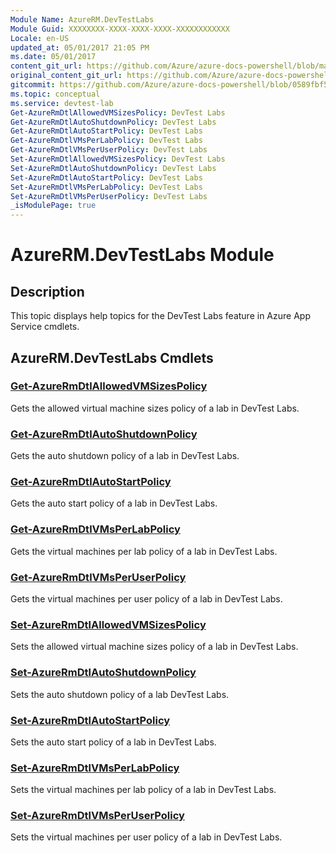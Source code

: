 ```yaml
---
Module Name: AzureRM.DevTestLabs
Module Guid: XXXXXXXX-XXXX-XXXX-XXXX-XXXXXXXXXXXX
Locale: en-US
updated_at: 05/01/2017 21:05 PM
ms.date: 05/01/2017
content_git_url: https://github.com/Azure/azure-docs-powershell/blob/master/azureps-cmdlets-docs/ResourceManager/AzureRM.DevTestLabs/v1.0.3/AzureRM.DevTestLabs.md
original_content_git_url: https://github.com/Azure/azure-docs-powershell/blob/master/azureps-cmdlets-docs/ResourceManager/AzureRM.DevTestLabs/v1.0.3/AzureRM.DevTestLabs.md
gitcommit: https://github.com/Azure/azure-docs-powershell/blob/0589fbf53d27e39e0cf445261d29c64fb0859d62
ms.topic: conceptual
ms.service: devtest-lab
Get-AzureRmDtlAllowedVMSizesPolicy: DevTest Labs
Get-AzureRmDtlAutoShutdownPolicy: DevTest Labs
Get-AzureRmDtlAutoStartPolicy: DevTest Labs
Get-AzureRmDtlVMsPerLabPolicy: DevTest Labs
Get-AzureRmDtlVMsPerUserPolicy: DevTest Labs
Set-AzureRmDtlAllowedVMSizesPolicy: DevTest Labs
Set-AzureRmDtlAutoShutdownPolicy: DevTest Labs
Set-AzureRmDtlAutoStartPolicy: DevTest Labs
Set-AzureRmDtlVMsPerLabPolicy: DevTest Labs
Set-AzureRmDtlVMsPerUserPolicy: DevTest Labs
_isModulePage: true
---
```


# AzureRM.DevTestLabs Module
## Description
This topic displays help topics for the DevTest Labs feature in Azure App Service cmdlets.

## AzureRM.DevTestLabs Cmdlets
### [Get-AzureRmDtlAllowedVMSizesPolicy](Get-AzureRmDtlAllowedVMSizesPolicy.md)
Gets the allowed virtual machine sizes policy of a lab in DevTest Labs.

### [Get-AzureRmDtlAutoShutdownPolicy](Get-AzureRmDtlAutoShutdownPolicy.md)
Gets the auto shutdown policy of a lab in DevTest Labs.

### [Get-AzureRmDtlAutoStartPolicy](Get-AzureRmDtlAutoStartPolicy.md)
Gets the auto start policy of a lab in DevTest Labs.

### [Get-AzureRmDtlVMsPerLabPolicy](Get-AzureRmDtlVMsPerLabPolicy.md)
Gets the virtual machines per lab policy of a lab in DevTest Labs.

### [Get-AzureRmDtlVMsPerUserPolicy](Get-AzureRmDtlVMsPerUserPolicy.md)
Gets the virtual machines per user policy of a lab in DevTest Labs.

### [Set-AzureRmDtlAllowedVMSizesPolicy](Set-AzureRmDtlAllowedVMSizesPolicy.md)
Sets the allowed virtual machine sizes policy of a lab in DevTest Labs.

### [Set-AzureRmDtlAutoShutdownPolicy](Set-AzureRmDtlAutoShutdownPolicy.md)
Sets the auto shutdown policy of a lab DevTest Labs.

### [Set-AzureRmDtlAutoStartPolicy](Set-AzureRmDtlAutoStartPolicy.md)
Sets the auto start policy of a lab in DevTest Labs.

### [Set-AzureRmDtlVMsPerLabPolicy](Set-AzureRmDtlVMsPerLabPolicy.md)
Sets the virtual machines per lab policy of a lab in DevTest Labs.

### [Set-AzureRmDtlVMsPerUserPolicy](Set-AzureRmDtlVMsPerUserPolicy.md)
Sets the virtual machines per user policy of a lab in DevTest Labs.

